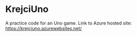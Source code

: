# KrejciUno
A practice code for an Uno game.
Link to Azure hosted site: https://krejciuno.azurewebsites.net/
